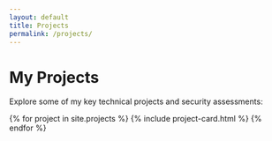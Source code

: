 ```yaml
---
layout: default
title: Projects
permalink: /projects/
---
```


# My Projects

Explore some of my key technical projects and security assessments:

{% for project in site.projects %}
  {% include project-card.html %}
{% endfor %}